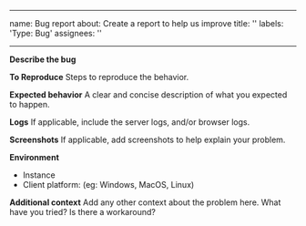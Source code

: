<!--
**Important**: This is a public repository. Anyone in the world can see what's posted here. If you are posting screenshots or log files, please **carefully examine them for** the presence of any kind of **protected health information** (PHI). Images or logs containing PHI _must_ be posted in fully-redacted form, with no visible PHI.
-->

---
name: Bug report
about: Create a report to help us improve
title: ''
labels: 'Type: Bug'
assignees: ''

---

**Describe the bug**
<!-- A clear and concise description of what the bug is. -->

**To Reproduce**
Steps to reproduce the behavior.

**Expected behavior**
A clear and concise description of what you expected to happen.

**Logs**
If applicable, include the server logs, and/or browser logs.

**Screenshots**
If applicable, add screenshots to help explain your problem.

**Environment**
- Instance
- Client platform: (eg: Windows, MacOS, Linux)

**Additional context**
Add any other context about the problem here. What have you tried? Is there a workaround?
